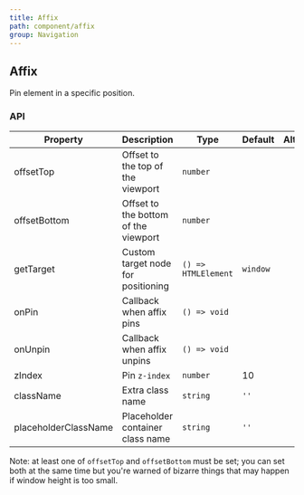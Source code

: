 ```yaml
---
title: Affix
path: component/affix
group: Navigation
---
```


## Affix

Pin element in a specific position.

### API

| Property             | Description                          | Type                | Default  | Alternative |
| -------------------- | ------------------------------------ | ------------------- | -------- | ----------- |
| offsetTop            | Offset to the top of the viewport    | `number`            |          |             |
| offsetBottom         | Offset to the bottom of the viewport | `number`            |          |             |
| getTarget            | Custom target node for positioning   | `() => HTMLElement` | `window` |             |
| onPin                | Callback when affix pins             | `() => void`        |          |             |
| onUnpin              | Callback when affix unpins           | `() => void`        |          |             |
| zIndex               | Pin `z-index`                        | `number`            | 10       |             |
| className            | Extra class name                     | `string`            | `''`     |             |
| placeholderClassName | Placeholder container class name     | `string`            | `''`     |             |

Note: at least one of `offsetTop` and `offsetBottom` must be set; you can set both at the same time but you're warned of bizarre things that may happen if window height is too small.
